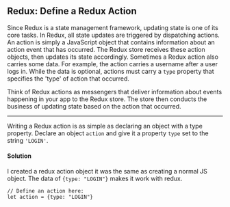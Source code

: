 ## Redux: Define a Redux Action

Since Redux is a state management framework, updating state is one of its core tasks. In Redux, all state updates are triggered by dispatching actions. An action is simply a JavaScript object that contains information about an action event that has occurred. The Redux store receives these action objects, then updates its state accordingly. Sometimes a Redux action also carries some data. For example, the action carries a username after a user logs in. While the data is optional, actions must carry a `type` property that specifies the 'type' of action that occurred.

Think of Redux actions as messengers that deliver information about events happening in your app to the Redux store. The store then conducts the business of updating state based on the action that occurred.

------

Writing a Redux action is as simple as declaring an object with a type property. Declare an object `action` and give it a property `type` set to the string `'LOGIN'`.





#### Solution 

I created a redux action object it was the same as creating a normal JS object. The data of `{type: "LOGIN"}` makes it work with redux. 

`````react
// Define an action here:
let action = {type: "LOGIN"}
`````